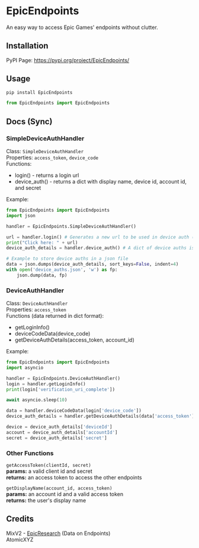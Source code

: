 # EpicEndpoints
An easy way to access Epic Games' endpoints without clutter.

## Installation
PyPI Page: https://pypi.org/project/EpicEndpoints/

## Usage
```bash
pip install EpicEndpoints
``` 
```python
from EpicEndpoints import EpicEndpoints
```

## Docs (Sync)

### SimpleDeviceAuthHandler
Class: `SimpleDeviceAuthHandler` <br>
Properties: `access_token`, `device_code`<br>
Functions:<br>
- login() - returns a login url
- device_auth() - returns a dict with display name, device id, account id, and secret

Example:
```python
from EpicEndpoints import EpicEndpoints
import json

handler = EpicEndpoints.SimpleDeviceAuthHandler()

url = handler.login() # Generates a new url to be used in device auth (this MUST be created before using device_auth())
print("Click here: " + url) 
device_auth_details = handler.device_auth() # A dict of device auths is created automatically when the user clicks "confirm"

# Example to store device auths in a json file
data = json.dumps(device_auth_details, sort_keys=False, indent=4)
with open('device_auths.json', 'w') as fp:
    json.dump(data, fp)
```

### DeviceAuthHandler
Class: `DeviceAuthHandler` <br>
Properties: `access_token`<br>
Functions (data returned in dict format):<br>
- getLoginInfo()<br>
- deviceCodeData(device_code)<br>
- getDeviceAuthDetails(access_token, account_id)<br>

Example:
```python
from EpicEndpoints import EpicEndpoints
import asyncio

handler = EpicEndpoints.DeviceAuthHandler()
login = handler.getLoginInfo()
print(login['verification_uri_complete'])

await asyncio.sleep(10)

data = handler.deviceCodeData(login['device_code'])
device_auth_details = handler.getDeviceAuthDetails(data['access_token'],data['account_id'])

device = device_auth_details['deviceId']
account = device_auth_details['accountId']
secret = device_auth_details['secret']
```

### Other Functions <br>
`getAccessToken(clientId, secret)`<br>
**params:** a valid client id and secret<br>
**returns:** an access token to access the other endpoints<br>

`getDisplayName(account_id, access_token)`<br>
**params:** an account id and a valid access token<br>
**returns:** the user's display name<br>

## Credits
MixV2 - [EpicResearch](https://github.com/MixV2/EpicResearch) (Data on Endpoints)<br>
AtomicXYZ<br>

